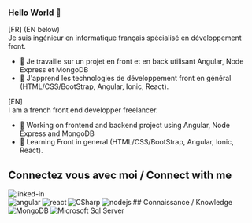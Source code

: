 ### Hello World 👋

<!--
**LaurentDecamps/LaurentDecamps** is a ✨ _special_ ✨ repository because its `README.md` (this file) appears on your GitHub profile.

Here are some ideas to get you started:

- 🔭 I’m currently working on ...
- 🌱 I’m currently learning ...
- 👯 I’m looking to collaborate on ...
- 🤔 I’m looking for help with ...
- 💬 Ask me about ...
- 📫 How to reach me: ...
- 😄 Pronouns: ...
- ⚡ Fun fact: ...
-->

[FR] (EN below)  
Je suis ingénieur en informatique français spécialisé en développement front.
- 🔭 Je travaille sur un projet en front et en back utilisant Angular, Node Express et MongoDB
- 🌱 J'apprend les technologies de développement front en général (HTML/CSS/BootStrap, Angular, Ionic, React).
  
[EN]  
I am a french front end developper freelancer.
- 🔭 Working on frontend and backend project using Angular, Node Express and MongoDB
- 🌱 Learning Front in general (HTML/CSS/BootStrap, Angular, Ionic, React).
  

## Connectez vous avec moi / Connect with me
  
[<img align="left" alt="linked-in" src="https://img.shields.io/badge/linkedin-%230077B5.svg?&style=for-the-badge&logo=linkedin&logoColor=white" />](https://www.linkedin.com/in/laurent-d%C3%A9camps-99407418/)  
  
<br/>
## Connaissance / Knowledge  
<img align="left" alt="angular" src="https://img.shields.io/badge/Angular-DD0031?&style=for-the-badge&logo=angular" />
<img align="left" alt="react" src="https://img.shields.io/badge/react%20-%2320232a.svg?&style=for-the-badge&logo=react&logoColor=%2361DAFB" />
<img align="left" alt="CSharp" src="https://img.shields.io/badge/C%23-239120?style=for-the-badge&logo=c-sharp&logoColor=white" />
<img align="left" alt="nodejs" src="https://img.shields.io/badge/node.js%20-%2343853D.svg?&style=for-the-badge&logo=node.js&logoColor=white" />
<img align="left" alt="MongoDB" src="https://img.shields.io/badge/MongoDB-4EA94B?style=for-the-badge&logo=mongodb&logoColor=white" />
<img align="left" alt="Microsoft Sql Server" src="https://img.shields.io/badge/Microsoft_SQL_Server-CC2927?style=for-the-badge&logo=microsoft-sql-server&logoColor=white" />
